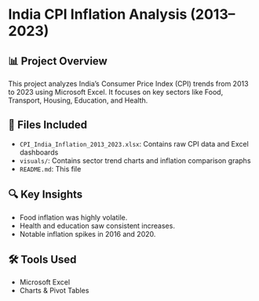 # India CPI Inflation Analysis (2013–2023)

## 📊 Project Overview
This project analyzes India’s Consumer Price Index (CPI) trends from 2013 to 2023 using Microsoft Excel. It focuses on key sectors like Food, Transport, Housing, Education, and Health.

## 📁 Files Included
- `CPI_India_Inflation_2013_2023.xlsx`: Contains raw CPI data and Excel dashboards
- `visuals/`: Contains sector trend charts and inflation comparison graphs
- `README.md`: This file

## 🔍 Key Insights
- Food inflation was highly volatile.
- Health and education saw consistent increases.
- Notable inflation spikes in 2016 and 2020.

## 🛠️ Tools Used
- Microsoft Excel
- Charts & Pivot Tables
